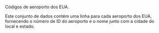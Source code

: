 Códigos de aeroporto dos EUA.<p> </p>Este conjunto de dados contém uma linha para cada aeroporto dos EUA, fornecendo o número de ID do aeroporto e o nome junto com a cidade do local e estado.

<!---HONumber=August15_HO6-->
